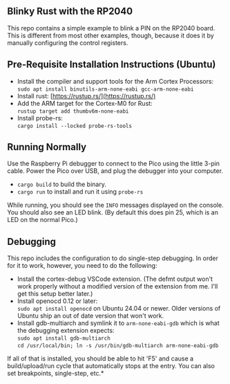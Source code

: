 ## Blinky Rust with the RP2040

This repo contains a simple example to blink a PIN on the RP2040 board.  This is different from most other examples, though, because it does it by manually configuring the control registers.

## Pre-Requisite Installation Instructions (Ubuntu)

- Install the compiler and support tools for the Arm Cortex Processors:  
  `sudo apt install binutils-arm-none-eabi gcc-arm-none-eabi`
- Install rust: [https://rustup.rs/](https://rustup.rs/)
- Add the ARM target for the Cortex-M0 for Rust:  
  `rustup target add thumbv6m-none-eabi`
- Install probe-rs:  
  `cargo install --locked probe-rs-tools`

## Running Normally

Use the Raspberry Pi debugger to connect to the Pico using the little 3-pin cable.  Power the Pico over USB, and plug the debugger into your computer.

- `cargo build` to build the binary.
- `cargo run` to install and run it using `probe-rs`

While running, you should see the `INFO` messages displayed on the console.  You should also see an LED blink.  (By default this does pin 25, which is an LED on the normal Pico.)

## Debugging

This repo includes the configuration to do single-step debugging.  In order for it to work, however, you need to do the following:

- Install the cortex-debug VSCode extension.  (The defmt output won't work properly without a modified version of the extension from me.  I'll get this setup better later.)
- Install openocd 0.12 or later:  
  `sudo apt install openocd` on Ubuntu 24.04 or newer.  Older versions of Ubuntu ship an out of date version that won't work.
- Install gdb-multiarch and symlink it to `arm-none-eabi-gdb` which is what the debugging extension expects:  
  `sudo apt install gdb-multiarch`  
  `cd /usr/local/bin; ln -s /usr/bin/gdb-multiarch arm-none-eabi-gdb`

If all of that is installed, you should be able to hit 'F5' and cause a build/upload/run cycle that automatically stops at the entry.  You can also set breakpoints, single-step, etc.*
